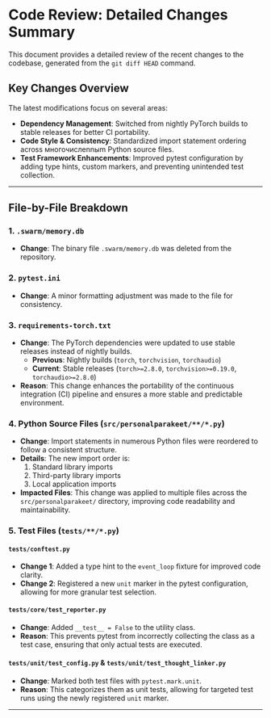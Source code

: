 # Code Review: Detailed Changes Summary

This document provides a detailed review of the recent changes to the codebase, generated from the `git diff HEAD` command.

## Key Changes Overview

The latest modifications focus on several areas:
- **Dependency Management**: Switched from nightly PyTorch builds to stable releases for better CI portability.
- **Code Style & Consistency**: Standardized import statement ordering across многочислennыm Python source files.
- **Test Framework Enhancements**: Improved pytest configuration by adding type hints, custom markers, and preventing unintended test collection.

---

## File-by-File Breakdown

### 1. `.swarm/memory.db`
- **Change**: The binary file `.swarm/memory.db` was deleted from the repository.

### 2. `pytest.ini`
- **Change**: A minor formatting adjustment was made to the file for consistency.

### 3. `requirements-torch.txt`
- **Change**: The PyTorch dependencies were updated to use stable releases instead of nightly builds.
  - **Previous**: Nightly builds (`torch`, `torchvision`, `torchaudio`)
  - **Current**: Stable releases (`torch>=2.8.0`, `torchvision>=0.19.0`, `torchaudio>=2.8.0`)
- **Reason**: This change enhances the portability of the continuous integration (CI) pipeline and ensures a more stable and predictable environment.

### 4. Python Source Files (`src/personalparakeet/**/*.py`)
- **Change**: Import statements in numerous Python files were reordered to follow a consistent structure.
- **Details**: The new import order is:
  1. Standard library imports
  2. Third-party library imports
  3. Local application imports
- **Impacted Files**: This change was applied to multiple files across the `src/personalparakeet/` directory, improving code readability and maintainability.

### 5. Test Files (`tests/**/*.py`)

#### `tests/conftest.py`
- **Change 1**: Added a type hint to the `event_loop` fixture for improved code clarity.
- **Change 2**: Registered a new `unit` marker in the pytest configuration, allowing for more granular test selection.

#### `tests/core/test_reporter.py`
- **Change**: Added `__test__ = False` to the utility class.
- **Reason**: This prevents pytest from incorrectly collecting the class as a test case, ensuring that only actual tests are executed.

#### `tests/unit/test_config.py` & `tests/unit/test_thought_linker.py`
- **Change**: Marked both test files with `pytest.mark.unit`.
- **Reason**: This categorizes them as unit tests, allowing for targeted test runs using the newly registered `unit` marker.

---
